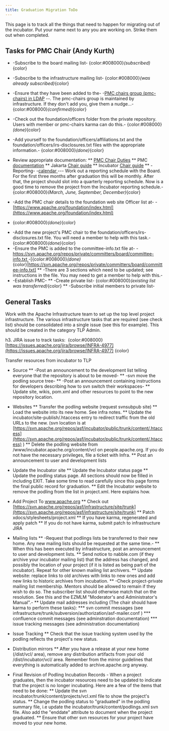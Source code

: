 ```yaml
---
title: Graduation Migration ToDo
---
```


This page is to track all the things that need to happen for migrating out
of the incubator. Put your name next to any you are working on. Strike them
out when completed.

<a name="GraduationMigrationToDo-TasksforPMCChair(AndyKurth)"></a>
## Tasks for PMC Chair (Andy Kurth)

* -Subscribe to the board mailing list-
{color:#008000}*(subscribed)*{color}
* -Subscribe to the infrastructure mailing list- {color:#008000}*(was
already subscribed)*{color}
* -Ensure that they have been added to the- -[PMC chairs group (pmc-chairs) in LDAP](https://people.apache.org/committers-by-project.html#pmc-chairs)
--. The pmc-chairs group is maintained by infrastructure. If they don't add
you, give them a nudge...- {color:#008000}*(confirmed)*{color}
* -Check out the foundation/officers folder from the private repository.
Users with member or pmc-chairs karma can do this.-
{color:#008000}*(done)*{color}
* -Add yourself to the foundation/officers/affiliations.txt and the
foundation/officers/irs-disclosures.txt files with the appropriate
information.- {color:#008000}*(done)*{color}
* Review appropriate documentation:
** [PMC Chair Duties](https://www.apache.org/dev/pmc.html#chair)
** PMC [documentation](https://www.apache.org/dev/#pmc)
** Jakarta [Chair guide](https://wiki.apache.org/jakarta/RoleOfChair)
** Incubator [Chair guide](https://incubator.apache.org/guides/chair.html)
** -Reporting- -[calendar ](https://www.apache.org/foundation/board/calendar.html)
--\- Work out a reporting schedule with the Board. For the first three
months after graduation this will be monthly. After that, the project
should slot into a quarterly reporting schedule. Now is a good time to
remove the project from the Incubator reporting schedule.-
{color:#008000}*(March, June, September, December)*{color}

* -Add the PMC chair details to the foundation web site Officer list at- -[https://www.apache.org/foundation/index.html](https://www.apache.org/foundation/index.html)
- {color:#008000}*(done)*{color}
* -Add the new project's PMC chair to the
foundation/officers/irs-disclosures.txt file. You will need a member to
help with this task.- {color:#008000}*(done)*{color}
* -Ensure the PMC is added to the committee-info.txt file at- -[https://svn.apache.org/repos/private/committers/board/committee-info.txt ](https://svn.apache.org/repos/private/committers/board/committee-info.txt)
-[{color:#008000}*(done)*{color}|https://svn.apache.org/repos/private/committers/board/committee-info.txt]
** -There are 3 sections which need to be updated; see instructions in the
file. You may need to get a member to help with this.-
* -Establish PMC-
** -Create private list- {color:#008000}*(existing list was
transferred)*{color}
** -Subscribe initial members to private list-

<a name="GraduationMigrationToDo-GeneralTasks"></a>
## General Tasks

Work with the Apache Infrastructure team to set up the top level project
infrastructure. The various infrastructure tasks that are required (see
check list) should be consolidated into a single issue (see this for
example). This should be created in the category TLP Admin.

h3. JIRA issue to track tasks:&nbsp; {color:#008000}[https://issues.apache.org/jira/browse/INFRA-4977](https://issues.apache.org/jira/browse/INFRA-4977)
{color}

Transfer resources from incubator to TLP
* Source
** -Post an announcement to the development list telling everyone that the
repository is about to be moved-
** -svn move the podling source tree-
** -Post an announcement containing instructions for developers describing
how to svn switch their workspaces-
** Update site, wikis, pom.xml and other resources to point to the new
repository location.
* Websites
** Transfer the podling website (request svnsubpub site)
** Load the website into its new home. See infra notes.
** Update the incubator/site-publish/.htaccess entry to redirect traffic
from the old URLs to the new. (svn location is at [https://svn.apache.org/repos/asf/incubator/public/trunk/content/.htaccess](https://svn.apache.org/repos/asf/incubator/public/trunk/content/.htaccess)
)
** Delete the podling website from /www/incubator.apache.org/content/vcl on
people.apache.org. If you do not have the necessary privileges, file a
ticket with Infra.
** Post an announcement to user and development lists
* Update the Incubator site
** Update the Incubator status page
** Update the podling status page. All sections should now be filled in
including EXIT. Take some time to read carefully since this page forms the
final public record for graduation.
** Edit the Incubator website to remove the podling from the list in
project.xml. Here explains how.
* Add Project To  www.apache.org
** Check out [https://svn.apache.org/repos/asf/infrastructure/site/trunk](https://svn.apache.org/repos/asf/infrastructure/site/trunk)
** Patch  xdocs/stylesheets/project.xml
** If you have karma, regenerated and apply patch
** If you do not have karma, submit patch to  infrastructure JIRA
* Mailing lists
** -Request that podlings lists be transferred to their new home. Any new
mailing lists should be requested at the same time.-
** When this has been executed by infrastructure, post an announcement to
user and development lists.
** Send notice to nabble.com (if they archive your incubator mailing list)
that the address has changed, and possibly the location of your project (if
it is listed as being part of the incubator). Repeat for other known
mailing list archivers.
** Update website: replace links to old archives with links to new ones and
add new links to historic archives from incubation.
** -Check project-private mailing list membership. Mentors should be
allowed to remain if they wish to do so. The subscriber list should
otherwise match that on the resolution. See  this and the EZMLM
"Moderator's and Administrator's Manual".-
** Update mail addresses including (The chair should have karma to perform
these tasks):
*** svn commit messages (see
infrastructure/trunk/subversion/authorization/asf-mailer.conf )
*** confluence commit messages (see adminstration documentation)
*** issue tracking messages (see administration documentation)
* Issue Tracking
** Check that the issue tracking system used by the podling reflects the
project's new status.
* Distribution mirrors
** After you have a release at your new home (/dist/vcl/ area), remove any
distribution artifacts from your old /dist/incubator/vcl/ area. Remember
from the mirror guidelines that everything is automatically added to
archive.apache.org anyway.

* Final Revision of Podling Incubation Records - When a project graduates,
then the incubator resources need to be updated to indicate that the
project is no longer incubating. Here are a few of the items that need to
be done:
** Update the svn incubator/trunk/content/projects/vcl.xml file to show the
project's status.
** Change the podling status to "graduated" in the podling summary file,
i.e update the incubator/trunk/content/podlings.xml svn file. Also add the
"enddate" attribute to document when the project graduated.
** Ensure that other svn resources for your project have moved to your new
home.
